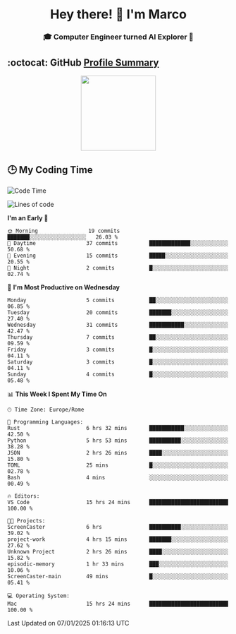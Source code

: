 <h1 align="center">Hey there! 👋 I'm Marco</h1> <h3 align="center">🎓 Computer Engineer turned AI Explorer 🌌</h3>

## :octocat: GitHub <a href="https://github.com/vn7n24fzkq/github-profile-summary-cards">Profile Summary</a>

<p align="center">
   <img style="height:170px;display:inline-block" src="http://github-profile-summary-cards.vercel.app/api/cards/profile-details?username=MarcoDelCore&theme=github_dark" />
</p>

## :clock3: My Coding Time 

<!--START_SECTION:waka-->
![Code Time](http://img.shields.io/badge/Code%20Time-41%20hrs%2021%20mins-blue)

![Lines of code](https://img.shields.io/badge/From%20Hello%20World%20I%27ve%20Written-65.4%20thousand%20lines%20of%20code-blue)

**I'm an Early 🐤** 

```text
🌞 Morning                19 commits          ███████░░░░░░░░░░░░░░░░░░   26.03 % 
🌆 Daytime                37 commits          █████████████░░░░░░░░░░░░   50.68 % 
🌃 Evening                15 commits          █████░░░░░░░░░░░░░░░░░░░░   20.55 % 
🌙 Night                  2 commits           █░░░░░░░░░░░░░░░░░░░░░░░░   02.74 % 
```
📅 **I'm Most Productive on Wednesday** 

```text
Monday                   5 commits           ██░░░░░░░░░░░░░░░░░░░░░░░   06.85 % 
Tuesday                  20 commits          ███████░░░░░░░░░░░░░░░░░░   27.40 % 
Wednesday                31 commits          ███████████░░░░░░░░░░░░░░   42.47 % 
Thursday                 7 commits           ██░░░░░░░░░░░░░░░░░░░░░░░   09.59 % 
Friday                   3 commits           █░░░░░░░░░░░░░░░░░░░░░░░░   04.11 % 
Saturday                 3 commits           █░░░░░░░░░░░░░░░░░░░░░░░░   04.11 % 
Sunday                   4 commits           █░░░░░░░░░░░░░░░░░░░░░░░░   05.48 % 
```


📊 **This Week I Spent My Time On** 

```text
🕑︎ Time Zone: Europe/Rome

💬 Programming Languages: 
Rust                     6 hrs 32 mins       ███████████░░░░░░░░░░░░░░   42.50 % 
Python                   5 hrs 53 mins       ██████████░░░░░░░░░░░░░░░   38.28 % 
JSON                     2 hrs 26 mins       ████░░░░░░░░░░░░░░░░░░░░░   15.80 % 
TOML                     25 mins             █░░░░░░░░░░░░░░░░░░░░░░░░   02.78 % 
Bash                     4 mins              ░░░░░░░░░░░░░░░░░░░░░░░░░   00.49 % 

🔥 Editors: 
VS Code                  15 hrs 24 mins      █████████████████████████   100.00 % 

🐱‍💻 Projects: 
ScreenCaster             6 hrs               ██████████░░░░░░░░░░░░░░░   39.02 % 
project-work             4 hrs 15 mins       ███████░░░░░░░░░░░░░░░░░░   27.62 % 
Unknown Project          2 hrs 26 mins       ████░░░░░░░░░░░░░░░░░░░░░   15.82 % 
episodic-memory          1 hr 33 mins        ███░░░░░░░░░░░░░░░░░░░░░░   10.06 % 
ScreenCaster-main        49 mins             █░░░░░░░░░░░░░░░░░░░░░░░░   05.41 % 

💻 Operating System: 
Mac                      15 hrs 24 mins      █████████████████████████   100.00 % 
```


 Last Updated on 07/01/2025 01:16:13 UTC
<!--END_SECTION:waka-->
